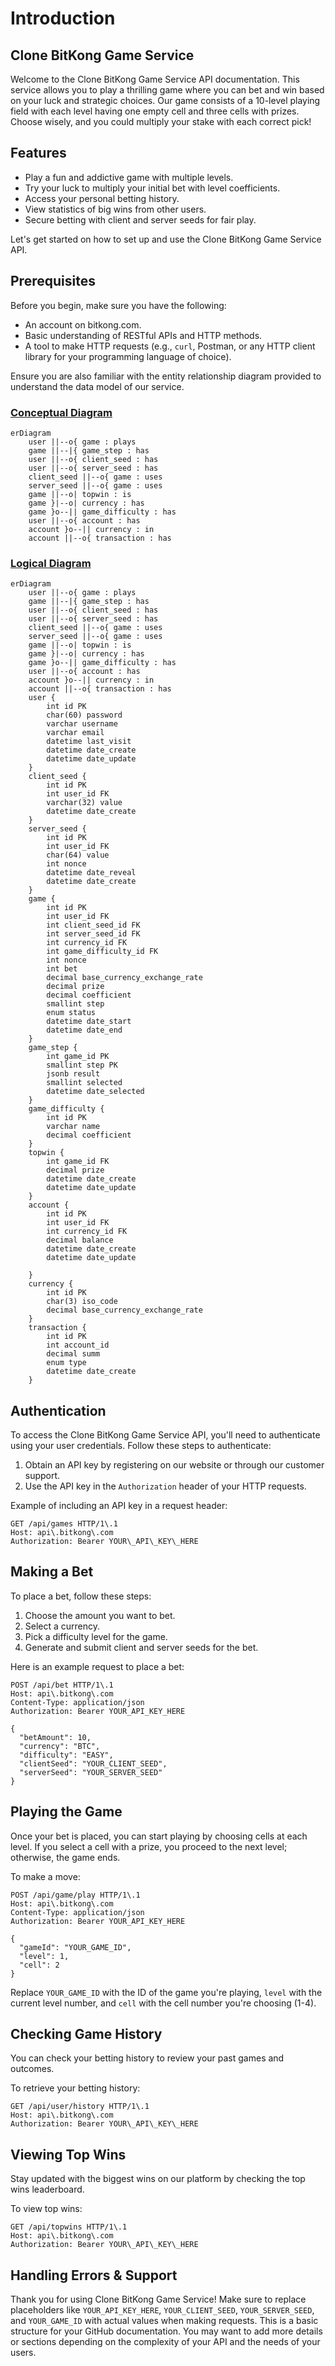 # Introduction

## Clone BitKong Game Service

Welcome to the Clone BitKong Game Service API documentation. This service allows you to play a thrilling game where you can bet and win based on your luck and strategic choices.
Our game consists of a 10-level playing field with each level having one empty cell and three cells with prizes. Choose wisely, and you could multiply your stake with each correct pick!

## Features

- Play a fun and addictive game with multiple levels.
- Try your luck to multiply your initial bet with level coefficients.
- Access your personal betting history.
- View statistics of big wins from other users.
- Secure betting with client and server seeds for fair play.

Let's get started on how to set up and use the Clone BitKong Game Service API.
 

## Prerequisites

Before you begin, make sure you have the following:

- An account on bitkong.com.
- Basic understanding of RESTful APIs and HTTP methods.
- A tool to make HTTP requests (e.g., `curl`, Postman, or any HTTP client library for your programming language of choice).

Ensure you are also familiar with the entity relationship diagram provided to understand the data model of our service.

### [Conceptual Diagram](#conceptual)
```mermaid
erDiagram   
    user ||--o{ game : plays
    game ||--|{ game_step : has
    user ||--o{ client_seed : has
    user ||--o{ server_seed : has
    client_seed ||--o{ game : uses
    server_seed ||--o{ game : uses
    game ||--o| topwin : is
    game }|--o| currency : has
    game }o--|| game_difficulty : has
    user ||--o{ account : has
    account }o--|| currency : in
    account ||--o{ transaction : has 
```

### [Logical Diagram](#logical)
```mermaid
erDiagram
    user ||--o{ game : plays
    game ||--|{ game_step : has
    user ||--o{ client_seed : has
    user ||--o{ server_seed : has
    client_seed ||--o{ game : uses
    server_seed ||--o{ game : uses
    game ||--o| topwin : is
    game }|--o| currency : has
    game }o--|| game_difficulty : has
    user ||--o{ account : has
    account }o--|| currency : in
    account ||--o{ transaction : has 
    user {
        int id PK
        char(60) password
        varchar username
        varchar email
        datetime last_visit
        datetime date_create
        datetime date_update
    }
    client_seed {
        int id PK
        int user_id FK
        varchar(32) value
        datetime date_create
    }
    server_seed {
        int id PK
        int user_id FK
        char(64) value
        int nonce
        datetime date_reveal
        datetime date_create
    }
    game {
        int id PK
        int user_id FK
        int client_seed_id FK
        int server_seed_id FK
        int currency_id FK
        int game_difficulty_id FK
        int nonce
        int bet
        decimal base_currency_exchange_rate
        decimal prize
        decimal coefficient
        smallint step
        enum status
        datetime date_start
        datetime date_end
    }
    game_step {
        int game_id PK
        smallint step PK
        jsonb result
        smallint selected
        datetime date_selected
    }
    game_difficulty {
        int id PK
        varchar name
        decimal coefficient
    }
    topwin {
        int game_id FK
        decimal prize
        datetime date_create
        datetime date_update
    }
    account {
        int id PK
        int user_id FK
        int currency_id FK
        decimal balance
        datetime date_create
        datetime date_update

    }
    currency {
        int id PK
        char(3) iso_code
        decimal base_currency_exchange_rate
    }
    transaction {
        int id PK
        int account_id
        decimal summ
        enum type
        datetime date_create
    }
```
 
## Authentication

To access the Clone BitKong Game Service API, you'll need to authenticate using your user credentials. Follow these steps to authenticate:

1. Obtain an API key by registering on our website or through our customer support.
2. Use the API key in the `Authorization` header of your HTTP requests.

Example of including an API key in a request header:

```http
GET /api/games HTTP/1\.1
Host: api\.bitkong\.com
Authorization: Bearer YOUR\_API\_KEY\_HERE
 ```
## Making a Bet

To place a bet, follow these steps:

1. Choose the amount you want to bet.
2. Select a currency.
3. Pick a difficulty level for the game.
4. Generate and submit client and server seeds for the bet.

Here is an example request to place a bet:

```http
POST /api/bet HTTP/1\.1
Host: api\.bitkong\.com
Content-Type: application/json
Authorization: Bearer YOUR_API_KEY_HERE

{
  "betAmount": 10,
  "currency": "BTC",
  "difficulty": "EASY",
  "clientSeed": "YOUR_CLIENT_SEED",
  "serverSeed": "YOUR_SERVER_SEED"
}
```
 
## Playing the Game

Once your bet is placed, you can start playing by choosing cells at each level. If you select a cell with a prize, you proceed to the next level; otherwise, the game ends.

To make a move:

```http
POST /api/game/play HTTP/1\.1
Host: api\.bitkong\.com
Content-Type: application/json
Authorization: Bearer YOUR_API_KEY_HERE

{
  "gameId": "YOUR_GAME_ID",
  "level": 1,
  "cell": 2
}
```
 
Replace `YOUR_GAME_ID` with the ID of the game you're playing, `level` with the current level number, and `cell` with the cell number you're choosing (1-4).
 
## Checking Game History

You can check your betting history to review your past games and outcomes.

To retrieve your betting history:

```http
GET /api/user/history HTTP/1\.1
Host: api\.bitkong\.com
Authorization: Bearer YOUR\_API\_KEY\_HERE
```
 
## Viewing Top Wins

Stay updated with the biggest wins on our platform by checking the top wins leaderboard.

To view top wins:

```http
GET /api/topwins HTTP/1\.1
Host: api\.bitkong\.com
Authorization: Bearer YOUR\_API\_KEY\_HERE
```

## Handling Errors & Support

Thank you for using Clone BitKong Game Service!
Make sure to replace placeholders like `YOUR_API_KEY_HERE`, `YOUR_CLIENT_SEED`, `YOUR_SERVER_SEED`, and `YOUR_GAME_ID` with actual values when making requests\.
This is a basic structure for your GitHub documentation\. You may want to add more details or sections depending on the complexity of your API and the needs of your users\. 
